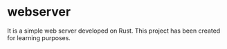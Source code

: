 # webserver
It is a simple web server developed on Rust.  This project has been created for learning purposes.
